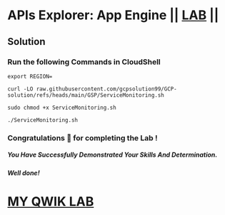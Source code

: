 # APIs Explorer: App Engine || [LAB](https://www.cloudskillsboost.google/games/5703/labs/36449) ||

## Solution

### Run the following Commands in CloudShell
```
export REGION=
```
```
curl -LO raw.githubusercontent.com/gcpsolution99/GCP-solution/refs/heads/main/GSP/ServiceMonitoring.sh

sudo chmod +x ServiceMonitoring.sh

./ServiceMonitoring.sh
```
### Congratulations 🎉 for completing the Lab !

##### *You Have Successfully Demonstrated Your Skills And Determination.*

#### *Well done!*

# [MY QWIK LAB](https://www.youtube.com/@MyQwiklab)
